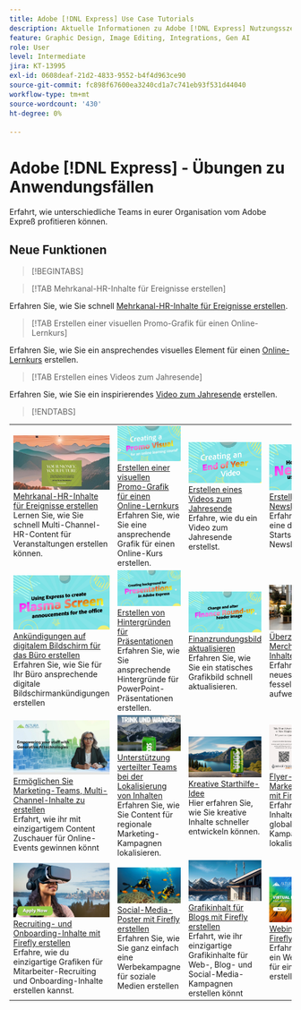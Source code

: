 ```yaml
---
title: Adobe [!DNL Express] Use Case Tutorials
description: Aktuelle Informationen zu Adobe [!DNL Express] Nutzungsszenarien
feature: Graphic Design, Image Editing, Integrations, Gen AI
role: User
level: Intermediate
jira: KT-13995
exl-id: 0608deaf-21d2-4833-9552-b4f4d963ce90
source-git-commit: fc898f67600ea3240cd1a7c741eb93f531d44040
workflow-type: tm+mt
source-wordcount: '430'
ht-degree: 0%

---
```


# Adobe [!DNL Express] - Übungen zu Anwendungsfällen

Erfahrt, wie unterschiedliche Teams in eurer Organisation vom Adobe Expreß profitieren können.

## Neue Funktionen

>[!BEGINTABS]

>[!TAB Mehrkanal-HR-Inhalte für Ereignisse erstellen]

Erfahren Sie, wie Sie schnell [Mehrkanal-HR-Inhalte für Ereignisse erstellen](create-hr-content.md).

>[!TAB Erstellen einer visuellen Promo-Grafik für einen Online-Lernkurs]

Erfahren Sie, wie Sie ein ansprechendes visuelles Element für einen [Online-Lernkurs](promo-visual.md) erstellen.

>[!TAB Erstellen eines Videos zum Jahresende]

Erfahren Sie, wie Sie ein inspirierendes [Video zum Jahresende](end-of-year-video.md) erstellen.

>[!ENDTABS]

<table style="table-layout:fixed">
<tr>
   <td>
      <a href="create-hr-content.md">
         <img alt="Mehrkanal-HR-Content für Events erstellen." src="assets/hr-events.png" />
      </a>
      <div>
      <a href="create-hr-content.md">Mehrkanal-HR-Inhalte für Ereignisse erstellen</a>
      </div>
      Lernen Sie, wie Sie schnell Multi-Channel-HR-Content für Veranstaltungen erstellen können.
      <br>
   </td>
   <td>
      <a href="promo-visual.md">
         <img alt="Erstellen eines visuellen Werbemittels für einen Online-Lernkurs" src="assets/promo-visual.png" />
      </a>
      <div>
      <a href="promo-visual.md">Erstellen einer visuellen Promo-Grafik für einen Online-Lernkurs</a>
      </div>
      Erfahren Sie, wie Sie eine ansprechende Grafik für einen Online-Kurs erstellen.
      <br>
   </td>
   <td>
      <a href="end-of-year-video.md">
         <img alt="Erstellen eines Videos zum Jahresende" src="assets/eoy-video.png" />
      </a>
      <div>
      <a href="end-of-year-video.md">Erstellen eines Videos zum Jahresende</a>
      </div>
      Erfahre, wie du ein Video zum Jahresende erstellst.
      <br>
   </td>
   <td>
      <a href="newsletter.md">
         <img alt="Newsletter erstellen" src="assets/create-newsletter.png" />
      </a>
      <div>
      <a href="newsletter.md">Erstellen eines Newsletters</a>
      </div>
      Erfahren Sie, wie Sie eine dynamische Startseite für einen Newsletter erstellen
      <br>
   </td>
</tr>
<tr>
   <td>
      <a href="create-digital-screens.md">
         <img alt="Ankündigungen auf digitalem Bildschirm für das Büro erstellen" src="assets/screen-announcements.png" />
      </a>
      <div>
      <a href="create-digital-screens.md">Ankündigungen auf digitalem Bildschirm für das Büro erstellen</a>
      </div>
      Erfahren Sie, wie Sie für Ihr Büro ansprechende digitale Bildschirmankündigungen erstellen
      <br>
   </td>
    <td>
      <a href="create-backgrounds.md">
         <img alt="Erstellen von Hintergründen für Präsentationen" src="assets/backgrounds-presentations.png" />
      </a>
      <div>
      <a href="create-backgrounds.md">Erstellen von Hintergründen für Präsentationen</a>
      </div>
      Erfahren Sie, wie Sie ansprechende Hintergründe für PowerPoint-Präsentationen erstellen.
      <br>
   </td>
   <td>
      <a href="update-image.md">
         <img alt="Finanzrundenbild aktualisieren" src="assets/finance-image.png" />
      </a>
      <div>
      <a href="update-image.md">Finanzrundungsbild aktualisieren</a>
      </div>
      Erfahren Sie, wie Sie ein statisches Grafikbild schnell aktualisieren.
      <br>
   </td>
   <td>
      <a href="compelling-merchandise.md">
         <img alt="Überzeugende Merchandising-Inhalte erstellen" src="assets/merchandise.png" />
      </a>
      <div>
      <a href="compelling-merchandise.md">Überzeugende Merchandising-Inhalte erstellen</a>
      </div>
      Erfahre, wie du ein neues Inventar mit fesselnden Bildern aufwerten kannst.
      <br>
   </td>
</tr>
<tr>
   <td>
      <a href="multi-channel-marketing-content.md">
         <img alt="Unterstützung von Marketing-Teams bei der Erstellung von Multi-Channel-Content." src="assets/multi-channel.png" />
      </a>
      <div>
      <a href="multi-channel-marketing-content.md">Ermöglichen Sie Marketing-Teams, Multi-Channel-Inhalte zu erstellen</a>
      </div>
      Erfahrt, wie ihr mit einzigartigem Content Zuschauer für Online-Events gewinnen könnt
      <br>
   </td>
   <td>
      <a href="localized-marketing-content.md">
         <img alt="Unterstützung verteilter Teams bei der Lokalisierung von Inhalten" src="assets/marketing-regional-content.png" />
      </a>
      <div>
      <a href="localized-marketing-content.md">Unterstützung verteilter Teams bei der Lokalisierung von Inhalten</a>
      </div>
      Erfahren Sie, wie Sie Content für regionale Marketing-Kampagnen lokalisieren.
      <br>
   </td>
   <td>
      <a href="jumpstart-ideation.md">
         <img alt="Kreative Starthilfe" src="assets/marketing-ideation.png" />
      </a>
      <div>
      <a href="jumpstart-ideation.md">Kreative Starthilfe-Idee</a>
      </div>
      Hier erfahren Sie, wie Sie kreative Inhalte schneller entwickeln können.
      <br>
   </td>
   <td>
      <a href="create-local-marketing.md">
         <img alt="Flyer-Content für eine Marketing-Kampagne erstellen - mit Firefly." src="assets/local-marketing.png" />
      </a>
      <div>
      <a href="create-local-marketing.md">Flyer-Inhalte für Marketingkampagnen mit Firefly erstellen</a>
      </div>
      Erfahren Sie, wie Sie Inhalte für eine globale Marketing-Kampagne lokalisieren.
      <br>
   </td>
</tr>
<tr>
   <td>
      <a href="create-on-boarding.md">
         <img alt="Recruiting- und Onboarding-Inhalte mit Firefly erstellen" src="assets/on-boarding.png" />
      </a>
      <div>
      <a href="create-on-boarding.md">Recruiting- und Onboarding-Inhalte mit Firefly erstellen</a>
      </div>
      Erfahre, wie du einzigartige Grafiken für Mitarbeiter-Recruiting und Onboarding-Inhalte erstellen kannst.
      <br>
   </td>
   <td>
      <a href="create-social-posters.md">
         <img alt="Social-Media-Poster mit Firefly erstellen" src="assets/social-firefly.png" />
      </a>
      <div>
      <a href="create-social-posters.md">Social-Media-Poster mit Firefly erstellen</a>
      </div>
      Erfahren Sie, wie Sie ganz einfach eine Werbekampagne für soziale Medien erstellen
      <br>
   </td>
   <td>
      <a href="create-blog-graphics.md">
         <img alt="Mit Firefly grafische Inhalte für Blogs erstellen" src="assets/blog-graphic.png" />
      </a>
      <div>
      <a href="create-blog-graphics.md">Grafikinhalt für Blogs mit Firefly erstellen</a>
      </div>
      Erfahrt, wie ihr einzigartige Grafikinhalte für Web-, Blog- und Social-Media-Kampagnen erstellen könnt
      <br>
   </td>
   <td>
      <a href="create-webinar-poster.md">
         <img alt="Webinar-Poster mit Firefly erstellen" src="assets/webinar-poster.png" />
      </a>
      <div>
      <a href="create-webinar-poster.md">Webinar-Poster mit Firefly erstellen</a>
      </div>
      Erfahren Sie, wie Sie ein Webinar-Poster für ein VR-Event erstellen.
      <br>
   </td>
</tr>
</table>
